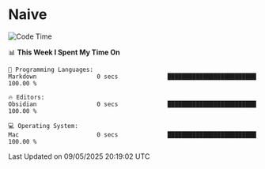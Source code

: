 # Naive
<!-- ## 日拱一卒，功不唐捐 -->
<!-- [![GitHub Streak](https://streak-stats.demolab.com/?user=XiaoXKKK)](https://git.io/streak-stats) -->
<!--START_SECTION:waka-->
![Code Time](http://img.shields.io/badge/Code%20Time-371%20hrs%2023%20mins-blue)

📊 **This Week I Spent My Time On** 

```text
💬 Programming Languages: 
Markdown                 0 secs              █████████████████████████   100.00 % 

🔥 Editors: 
Obsidian                 0 secs              █████████████████████████   100.00 % 

💻 Operating System: 
Mac                      0 secs              █████████████████████████   100.00 % 
```


 Last Updated on 09/05/2025 20:19:02 UTC
<!--END_SECTION:waka-->

